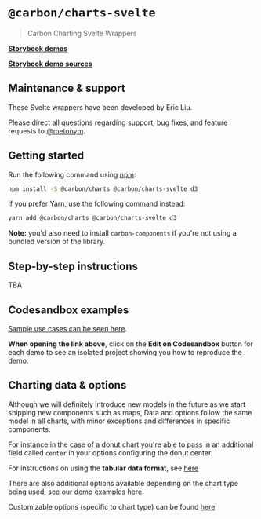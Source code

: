 # `@carbon/charts-svelte`

> Carbon Charting Svelte Wrappers

**[Storybook demos](https://carbon-design-system.github.io/carbon-charts/svelte)**

**[Storybook demo sources](https://github.com/carbon-design-system/carbon-charts/tree/master/packages/core/demo/data)**

## Maintenance & support
These Svelte wrappers have been developed by Eric Liu.

Please direct all questions regarding support, bug fixes, and feature requests to [@metonym](https://github.com/metonym).

## Getting started
Run the following command using [npm](https://www.npmjs.com/):

```bash
npm install -S @carbon/charts @carbon/charts-svelte d3
```

If you prefer [Yarn](https://yarnpkg.com/en/), use the following command
instead:

```bash
yarn add @carbon/charts @carbon/charts-svelte d3
```

**Note:** you'd also need to install `carbon-components` if you're not using a bundled version of the library.

## Step-by-step instructions

TBA

## Codesandbox examples
[Sample use cases can be seen here](https://carbon-design-system.github.io/carbon-charts/svelte).

**When opening the link above**, click on the **Edit on Codesandbox** button for each demo to see an isolated project showing you how to reproduce the demo.

## Charting data & options
Although we will definitely introduce new models in the future as we start shipping new components such as maps, Data and options follow the same model in all charts, with minor exceptions and differences in specific components.

For instance in the case of a donut chart you're able to pass in an additional field called `center` in your options configuring the donut center.

For instructions on using the **tabular data format**, see [here](https://carbon-design-system.github.io/carbon-charts/?path=/story/tutorials--tabular-data-format)

There are also additional options available depending on the chart type being used, [see our demo examples here](https://github.com/carbon-design-system/carbon-charts/tree/master/packages/core/demo/data).

Customizable options (specific to chart type) can be found [here](https://carbon-design-system.github.io/carbon-charts/documentation/modules/_interfaces_charts_.html)
